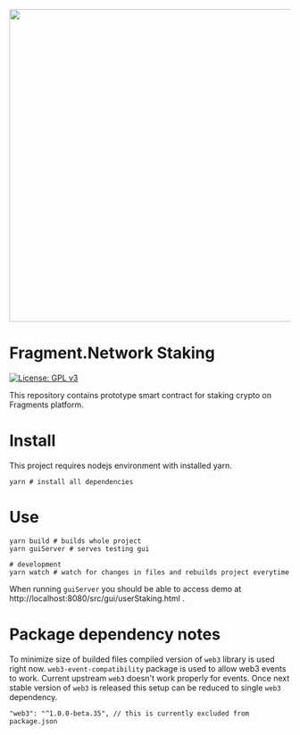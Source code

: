<a href="https://fragments.network/">
  <img src="https://i.imgur.com/7PUcgAN.png" alt="" width="560">
</a>

# Fragment.Network Staking

[![License: GPL v3](https://img.shields.io/badge/License-GPL%20v3-blue.svg)](http://www.gnu.org/licenses/gpl-3.0)

This repository contains prototype smart contract for staking crypto on Fragments platform.

# Install
This project requires nodejs environment with installed yarn.
```
yarn # install all dependencies
```

# Use
```
yarn build # builds whole project
yarn guiServer # serves testing gui

# development
yarn watch # watch for changes in files and rebuilds project everytime
```

When running `guiServer` you should be able to access demo at http://localhost:8080/src/gui/userStaking.html .


# Package dependency notes
To minimize size of builded files compiled version of `web3` library is used right now.
`web3-event-compatibility` package is used to allow web3 events to work. Current upstream `web3`
doesn't work properly for events.
Once next stable version of `web3` is released this setup can be reduced to single `web3` dependency.

```
"web3": "^1.0.0-beta.35", // this is currently excluded from package.json
```
